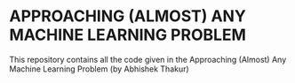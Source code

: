 # APPROACHING (ALMOST) ANY MACHINE LEARNING PROBLEM

This repository contains all the code given in the Approaching (Almost) Any Machine Learning Problem (by Abhishek Thakur)